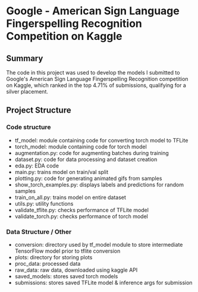 # Google - American Sign Language Fingerspelling Recognition Competition on Kaggle

## Summary

The code in this project was used to develop the models I submitted to Google's American Sign Language Fingerspelling Recognition competition on Kaggle, which ranked in the top 4.71% of submissions, qualifying for a silver placement.

## Project Structure

### Code structure

 - tf_model: module containing code for converting torch model to TFLite
 - torch_model: module containing code for torch model
 - augmentation.py: code for augmenting batches during training
 - dataset.py: code for data processing and dataset creation
 - eda.py: EDA code
 - main.py: trains model on train/val split 
 - plotting.py: code for generating animated gifs from samples
 - show_torch_examples.py: displays labels and predictions for random samples
 - train_on_all.py: trains model on entire dataset
 - utils.py: utility functions
 - validate_tflite.py: checks performance of TFLite model
 - validate_torch.py: checks performance of torch model

### Data Structure / Other

 - conversion: directory used by tf_model module to store intermediate TensorFlow model prior
to tflite conversion
 - plots: directory for storing plots
 - proc_data: processed data
 - raw_data: raw data, downloaded using kaggle API
 - saved_models: stores saved torch models
 - submissions: stores saved TFLite model & inference args for submission
